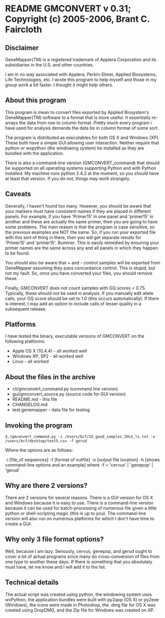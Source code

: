 # README GMCONVERT v 0.31; Copyright (c) 2005-2006, Brant C. Faircloth

## Disclaimer

GeneMapper(TM) is a registered trademark of Applera Corporation and its subsidiaries in the U.S. and other countries.

I am in no way associated with Applera, Perkin-Elmer, Applied Biosystems, Life Technologies, etc. I wrote this program to help myself and those in my group work a bit faster. I thought it might help others.

## About this program

This program is mean to convert files exported by Applied Biosystem's GeneMapper(TM) software to a format that is more useful. It essentially re-arrays the data from row to column format. Pretty much every program i have used for analysis demands the data be in column format of some sort.

The program is distributed as executables for both OS X and Windows (XP). These both have a simple GUI allowing user interaction. Neither require that python or wxpython (the windowing system) be installed as they are bundled with the application.

There is also a command-line version (GMCONVERT_command) that should be supported on all operating systems supporting Python and with Python installed. My machine runs python 2.4.2 at the moment, so you should have at least that version. If you do not, things may work strangely.

## Caveats

Generally, I haven't found too many. However, you should be aware that your markers must have consistent names if they are placed in different panels. For example, if you have 'Primer15' in one panel and 'primer15' in another and these are actually the same primer, then you are going to have some problems. The main reason is that the program is case sensitive, so the previous examples are NOT the same. So, if you run your exported file with this sort of thing in there, then you will get separate results for 'Primer15' and 'primer15'. Bummer. This is easily remedied by ensuring your primer names are the same across any and all panels in which they happen to be found.

You should also be aware that + and - control samples will be exported from GeneMapper assuming they pass concordance control. This is stupid, but not my fault. So, once you have converted your files, you should remove these.

Finally, GMCONVERT does not count samples with GQ scores < 0.75. Typically, these should not be used in analysis. If you manually edit allele calls, your GQ score should be set to 1.0 (this occurs automatically). If there is interest, I may add an option to include calls of lesser quality in a subsequent release.

## Platforms

I have tested the binary, executable versions of GMCONVERT on the following platforms:

* Apple OS X (10.4.4) - all worked well
* Windows XP, SP2 - all worked well
* Linux - all worked

## About the files in the archive

* cli/gmconvert_command.py (command line version)
* gui/gmconvert_source.py (source code for GUI version)
* README.md - this file
* CHANGELOG.md
* test.genemapper - data file for testing

## Invoking the program

    $./gmconvert_command.py -i /Users/bcf/15_good_samples_3OLG_ls.txt -o /users/bcf/desktop/test5.csv -f gerud

Where the options are as follows:

-i [file_of sequences]
-f [format of outfile]
-o [output file location]
-h [shows command-line options and an example]
where -f = 'cervus' | 'genepop' | 'gerud'

## Why are there 2 versions?

There are 2 versions for several reasons. There is a GUI version for OS X and Windows because it is easy to use. There is a command-line version because it can be used for batch-processing of numerous file given a little python or shell-scripting magic (this is up to you). The command-line version will also run on numerous platforms for which I don't have time to create a GUI.

## Why only 3 file format options?

Well, because I am lazy. Seriously, cervus, genepop, and gerud ought to cover a lot of actual programs since many do cross-conversion of files from one type to another these days. If there is something that you absolutely must have, let me know and I will add it to the list.

## Technical details

The actual script was created using python, the windowing system uses wxPython, the application bundles were built with py2app (OS X) or py2exe (Windows), the icons were made in Photoshop, the .dmg file for OS X was created using DropDMG, and the Zip file for Windows was created on XP.